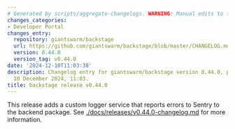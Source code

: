 ```yaml
---
# Generated by scripts/aggregate-changelogs. WARNING: Manual edits to this files will be overwritten.
changes_categories:
- Developer Portal
changes_entry:
  repository: giantswarm/backstage
  url: https://github.com/giantswarm/backstage/blob/master/CHANGELOG.md#0440---2024-12-10
  version: 0.44.0
  version_tag: v0.44.0
date: '2024-12-10T11:03:38'
description: Changelog entry for giantswarm/backstage version 0.44.0, published on
  10 December 2024, 11:03.
title: backstage release v0.44.0
---
```


This release adds a custom logger service that reports errors to Sentry to the backend package.
See [./docs/releases/v0.44.0-changelog.md](./docs/releases/v0.44.0-changelog.md) for more information.
